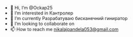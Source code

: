 - 👋 Hi, I’m @Ockap25
- 👀 I’m interested in Кантролер
- 🌱 I’m currently Разрабатуваю бисканечний гиниратор 
- 💞️ I’m looking to collaborate on 
- 📫 How to reach me nikalajpandela053@gmail.com

<!---
Ockap25/Ockap25 is a ✨ special ✨ repository because its `README.md` (this file) appears on your GitHub profile.
You can click the Preview link to take a look at your changes.
--->
